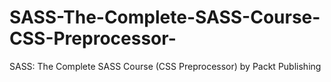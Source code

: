 # SASS-The-Complete-SASS-Course-CSS-Preprocessor-
SASS: The Complete SASS Course (CSS Preprocessor) by Packt Publishing
